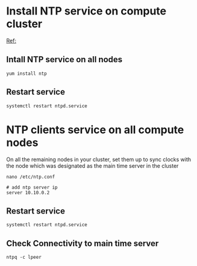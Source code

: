 # Install NTP service on compute cluster
[Ref:](|https://knowm.org/how-to-synchronize-time-across-a-linux-cluster/)

## Intall NTP service on all nodes
````
yum install ntp
````

## Restart service
````
systemctl restart ntpd.service
````

# NTP clients service on all compute nodes
On all the remaining nodes in your cluster, set them up to sync clocks with the node which was designated as the main time server in the cluster
````
nano /etc/ntp.conf

# add ntp server ip
server 10.10.0.2
````

## Restart service
````
systemctl restart ntpd.service
````

## Check Connectivity to main time server
````
ntpq -c lpeer
````
